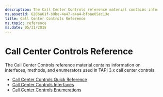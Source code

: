 ```yaml
---
description: The Call Center Controls reference material contains information on interfaces, methods, and enumerators used in TAPI 3.x call center controls.
ms.assetid: 6206a61f-b0be-4a47-a4a4-bfbae05ac13e
title: Call Center Controls Reference
ms.topic: reference
ms.date: 05/31/2018
---
```


# Call Center Controls Reference

The Call Center Controls reference material contains information on interfaces, methods, and enumerators used in TAPI 3.x call center controls.

-   [Call Center Controls Quick Reference](call-center-controls-quick-reference.md)
-   [Call Center Controls Interfaces](call-center-controls-interfaces.md)
-   [Call Center Controls Enumerations](call-center-controls-enumerations.md)

 

 



